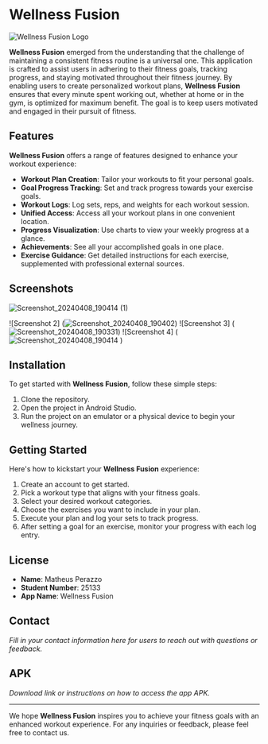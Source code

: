# Wellness Fusion

![Wellness Fusion Logo](https://github.com/MatheusPzz/WellnessFusion/assets/110614194/977392af-a51f-4b46-9c6f-cef3e5712802 "Wellness Fusion Logo")

**Wellness Fusion** emerged from the understanding that the challenge of maintaining a consistent fitness routine is a universal one. This application is crafted to assist users in adhering to their fitness goals, tracking progress, and staying motivated throughout their fitness journey. By enabling users to create personalized workout plans, **Wellness Fusion** ensures that every minute spent working out, whether at home or in the gym, is optimized for maximum benefit. The goal is to keep users motivated and engaged in their pursuit of fitness.

## Features

**Wellness Fusion** offers a range of features designed to enhance your workout experience:

- **Workout Plan Creation**: Tailor your workouts to fit your personal goals.
- **Goal Progress Tracking**: Set and track progress towards your exercise goals.
- **Workout Logs**: Log sets, reps, and weights for each workout session.
- **Unified Access**: Access all your workout plans in one convenient location.
- **Progress Visualization**: Use charts to view your weekly progress at a glance.
- **Achievements**: See all your accomplished goals in one place.
- **Exercise Guidance**: Get detailed instructions for each exercise, supplemented with professional external sources.

## Screenshots

![Screenshot_20240408_190414 (1)](https://github.com/MatheusPzz/WellnessFusion/assets/110614194/f3a2d392-41d4-41da-85b5-6fb3b3ca6c18)

![Screenshot 2] (![Screenshot_20240408_190402](https://github.com/MatheusPzz/WellnessFusion/assets/110614194/a34c6330-55ee-418c-9f7b-1d25b1406c09))
![Screenshot 3] (![Screenshot_20240408_190331](https://github.com/MatheusPzz/WellnessFusion/assets/110614194/cf881886-a44b-4660-b0d2-7b17a894756f))
![Screenshot 4] (![Screenshot_20240408_190414](https://github.com/MatheusPzz/WellnessFusion/assets/110614194/0f9759a1-0337-46b1-907e-5127b2e6e8d2)
)
 
## Installation

To get started with **Wellness Fusion**, follow these simple steps:

1. Clone the repository.
2. Open the project in Android Studio.
3. Run the project on an emulator or a physical device to begin your wellness journey.

## Getting Started

Here's how to kickstart your **Wellness Fusion** experience:

1. Create an account to get started.
2. Pick a workout type that aligns with your fitness goals.
3. Select your desired workout categories.
4. Choose the exercises you want to include in your plan.
5. Execute your plan and log your sets to track progress.
6. After setting a goal for an exercise, monitor your progress with each log entry.

## License

- **Name**: Matheus Perazzo
- **Student Number**: 25133
- **App Name**: Wellness Fusion

## Contact

_Fill in your contact information here for users to reach out with questions or feedback._

## APK

_Download link or instructions on how to access the app APK._

---

We hope **Wellness Fusion** inspires you to achieve your fitness goals with an enhanced workout experience. For any inquiries or feedback, please feel free to contact us.
